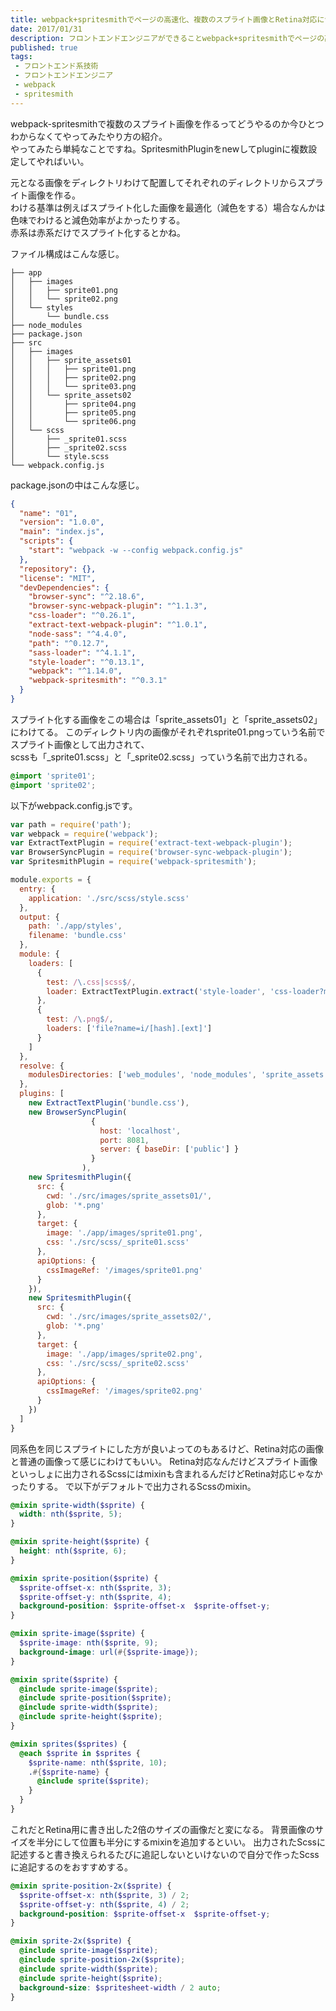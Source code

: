 ```yaml
---
title: webpack+spritesmithでページの高速化、複数のスプライト画像とRetina対応について
date: 2017/01/31
description: フロントエンドエンジニアができることwebpack+spritesmithでページの高速化、その設定。
published: true
tags: 
 - フロントエンド系技術
 - フロントエンドエンジニア
 - webpack
 - spritesmith
---
```


webpack-spritesmithで複数のスプライト画像を作るってどうやるのか今ひとつわからなくてやってみたやり方の紹介。  
やってみたら単純なことですね。SpritesmithPluginをnewしてpluginに複数設定してやればいい。

<!-- more -->

元となる画像をディレクトリわけて配置してそれぞれのディレクトリからスプライト画像を作る。  
わける基準は例えばスプライト化した画像を最適化（減色をする）場合なんかは色味でわけると減色効率がよかったりする。  
赤系は赤系だけでスプライト化するとかね。  

ファイル構成はこんな感じ。

```
├── app
│   ├── images
│   │   ├── sprite01.png
│   │   └── sprite02.png
│   └── styles
│       └── bundle.css
├── node_modules
├── package.json
├── src
│   ├── images
│   │   ├── sprite_assets01
│   │   │   ├── sprite01.png
│   │   │   ├── sprite02.png
│   │   │   └── sprite03.png
│   │   └── sprite_assets02
│   │       ├── sprite04.png
│   │       ├── sprite05.png
│   │       └── sprite06.png
│   └── scss
│       ├── _sprite01.scss
│       ├── _sprite02.scss
│       └── style.scss
└── webpack.config.js
```
package.jsonの中はこんな感じ。

```json
{
  "name": "01",
  "version": "1.0.0",
  "main": "index.js",
  "scripts": {
    "start": "webpack -w --config webpack.config.js"
  },
  "repository": {},
  "license": "MIT",
  "devDependencies": {
    "browser-sync": "^2.18.6",
    "browser-sync-webpack-plugin": "^1.1.3",
    "css-loader": "^0.26.1",
    "extract-text-webpack-plugin": "^1.0.1",
    "node-sass": "^4.4.0",
    "path": "^0.12.7",
    "sass-loader": "^4.1.1",
    "style-loader": "^0.13.1",
    "webpack": "^1.14.0",
    "webpack-spritesmith": "^0.3.1"
  }
}
```
スプライト化する画像をこの場合は「sprite_assets01」と「sprite_assets02」にわけてる。
このディレクトリ内の画像がそれぞれsprite01.pngっていう名前でスプライト画像として出力されて、  
scssも「_sprite01.scss」と「_sprite02.scss」っていう名前で出力される。

```scss
@import 'sprite01';
@import 'sprite02';
```

以下がwebpack.config.jsです。

```js
var path = require('path');
var webpack = require('webpack');
var ExtractTextPlugin = require('extract-text-webpack-plugin');
var BrowserSyncPlugin = require('browser-sync-webpack-plugin');
var SpritesmithPlugin = require('webpack-spritesmith');

module.exports = {
  entry: {
    application: './src/scss/style.scss'
  },
  output: {
    path: './app/styles',
    filename: 'bundle.css'
  },
  module: {
    loaders: [
      {
        test: /\.css|scss$/,
        loader: ExtractTextPlugin.extract('style-loader', 'css-loader?minimize!sass-loader')
      },
      {
        test: /\.png$/,
        loaders: ['file?name=i/[hash].[ext]']
      }
    ]
  },
  resolve: {
    modulesDirectories: ['web_modules', 'node_modules', 'sprite_assets']
  },
  plugins: [
    new ExtractTextPlugin('bundle.css'),
    new BrowserSyncPlugin(
                  {
                    host: 'localhost',
                    port: 8081,
                    server: { baseDir: ['public'] }
                  }
                ),
    new SpritesmithPlugin({
      src: {
        cwd: './src/images/sprite_assets01/',
        glob: '*.png'
      },
      target: {
        image: './app/images/sprite01.png',
        css: './src/scss/_sprite01.scss'
      },
      apiOptions: {
        cssImageRef: '/images/sprite01.png'
      }
    }),
    new SpritesmithPlugin({
      src: {
        cwd: './src/images/sprite_assets02/',
        glob: '*.png'
      },
      target: {
        image: './app/images/sprite02.png',
        css: './src/scss/_sprite02.scss'
      },
      apiOptions: {
        cssImageRef: '/images/sprite02.png'
      }
    })
  ]
}
```

同系色を同じスプライトにした方が良いよってのもあるけど、Retina対応の画像と普通の画像って感じにわけてもいい。
Retina対応なんだけどスプライト画像といっしょに出力されるScssにはmixinも含まれるんだけどRetina対応じゃなかったりする。
で以下がデフォルトで出力されるScssのmixin。

```scss
@mixin sprite-width($sprite) {
  width: nth($sprite, 5);
}

@mixin sprite-height($sprite) {
  height: nth($sprite, 6);
}

@mixin sprite-position($sprite) {
  $sprite-offset-x: nth($sprite, 3);
  $sprite-offset-y: nth($sprite, 4);
  background-position: $sprite-offset-x  $sprite-offset-y;
}

@mixin sprite-image($sprite) {
  $sprite-image: nth($sprite, 9);
  background-image: url(#{$sprite-image});
}

@mixin sprite($sprite) {
  @include sprite-image($sprite);
  @include sprite-position($sprite);
  @include sprite-width($sprite);
  @include sprite-height($sprite);
}

@mixin sprites($sprites) {
  @each $sprite in $sprites {
    $sprite-name: nth($sprite, 10);
    .#{$sprite-name} {
      @include sprite($sprite);
    }
  }
}
```

これだとRetina用に書き出した2倍のサイズの画像だと変になる。
背景画像のサイズを半分にして位置も半分にするmixinを追加するといい。
出力されたScssに記述すると書き換えられるたびに追記しないといけないので自分で作ったScssに追記するのをおすすめする。

```scss
@mixin sprite-position-2x($sprite) {
  $sprite-offset-x: nth($sprite, 3) / 2;
  $sprite-offset-y: nth($sprite, 4) / 2;
  background-position: $sprite-offset-x  $sprite-offset-y;
}

@mixin sprite-2x($sprite) {
  @include sprite-image($sprite);
  @include sprite-position-2x($sprite);
  @include sprite-width($sprite);
  @include sprite-height($sprite);
  background-size: $spritesheet-width / 2 auto;
}
```
